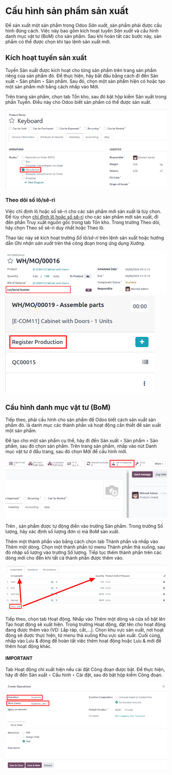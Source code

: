 # Cấu hình sản phẩm sản xuất

Để sản xuất một sản phẩm trong Odoo *Sản xuất*, sản phẩm phải được cấu hình đúng cách. Việc này bao gồm kích hoạt tuyến *Sản xuất* và cấu hình danh mục vật tư (BoM) cho sản phẩm. Sau khi hoàn tất các bước này, sản phẩm có thể được chọn khi tạo lệnh sản xuất mới.

## Kích hoạt tuyến sản xuất

Tuyến Sản xuất được kích hoạt cho từng sản phẩm trên trang sản phẩm riêng của sản phẩm đó. Để thực hiện, hãy bắt đầu bằng cách đi đến Sản xuất ‣ Sản phẩm ‣ Sản phẩm. Sau đó, chọn một sản phẩm hiện có hoặc tạo một sản phẩm mới bằng cách nhấp vào Mới.

Trên trang sản phẩm, chọn tab Tồn kho, sau đó bật hộp kiểm Sản xuất trong phần Tuyến. Điều này cho Odoo biết sản phẩm có thể được sản xuất.

![Tuyến sản xuất trên tab Tồn kho của trang sản phẩm.](configure_manufacturing_product/manufacturing-route.png)

<a id="manufacturing-basic-setup-lot-serial-tracking"></a>

### Theo dõi số lô/sê-ri

Việc chỉ định lô hoặc số sê-ri cho các sản phẩm mới sản xuất là tùy chọn. Để tùy chọn [chỉ định lô hoặc số sê-ri](../../inventory/product_management/product_tracking/create_sn.md) cho các sản phẩm mới sản xuất, đi đến phần Truy xuất nguồn gốc trong tab Tồn kho. Trong trường Theo dõi, hãy chọn Theo số sê-ri duy nhất hoặc Theo lô.

Thao tác này sẽ kích hoạt trường *Số lô/sê-ri* trên lệnh sản xuất hoặc hướng dẫn *Ghi nhận sản xuất* trên thẻ công đoạn trong ứng dụng *Xưởng*.

![Trường "Số lô/sê-ri" trên MO.](configure_manufacturing_product/lot-number-field.png)![Tùy chọn **Ghi nhận sản xuất** để tạo số lô/sê-ri trên thẻ công đoạn.](configure_manufacturing_product/register-production.png)

## Cấu hình danh mục vật tư (BoM)

Tiếp theo, phải cấu hình  cho sản phẩm để Odoo biết cách sản xuất sản phẩm đó.  là danh mục các thành phần và hoạt động cần thiết để sản xuất một sản phẩm.

Để tạo  cho một sản phẩm cụ thể, hãy đi đến Sản xuất ‣ Sản phẩm ‣ Sản phẩm, sau đó chọn sản phẩm. Trên trang sản phẩm, nhấp vào nút Danh mục vật tư ở đầu trang, sau đó chọn Mới để cấu hình  mới.

![Nút danh mục vật tư trên trang sản phẩm.](configure_manufacturing_product/bom-smart-button.png)

Trên , sản phẩm được tự động điền vào trường Sản phẩm. Trong trường Số lượng, hãy xác định số lượng đơn vị mà BoM sản xuất.

Thêm một thành phần vào  bằng cách chọn tab Thành phần và nhấp vào Thêm một dòng. Chọn một thành phần từ menu Thành phần thả xuống, sau đó nhập số lượng vào trường Số lượng. Tiếp tục thêm thành phần trên các dòng mới cho đến khi tất cả thành phần được thêm vào.

![Tab Thành phần trên danh mục vật tư.](configure_manufacturing_product/components-tab.png)

Tiếp theo, chọn tab Hoạt động. Nhấp vào Thêm một dòng và cửa sổ bật lên Tạo hoạt động sẽ xuất hiện. Trong trường Hoạt động, đặt tên cho hoạt động đang được thêm vào (VD: Lắp ráp, cắt,...). Chọn khu vực sản xuất, nơi hoạt động sẽ được thực hiện, từ menu thả xuống Khu vực sản xuất. Cuối cùng, nhấp vào Lưu & đóng để hoàn tất việc thêm hoạt động hoặc Lưu & mới để thêm hoạt động khác.

#### IMPORTANT
Tab Hoạt động chỉ xuất hiện nếu cài đặt Công đoạn được bật. Để thực hiện, hãy đi đến Sản xuất ‣ Cấu hình ‣ Cài đặt, sau đó bật hộp kiểm Công đoạn.

![Tab Hoạt động trên danh mục vật tư.](configure_manufacturing_product/operations-tab.png)
